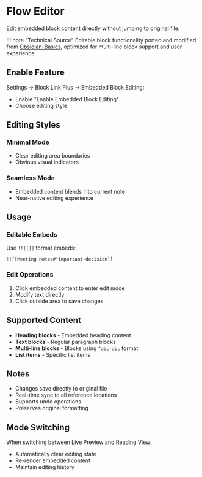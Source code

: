 # Flow Editor

Edit embedded block content directly without jumping to original file.

!!! note "Technical Source"
    Editable block functionality ported and modified from [Obsidian-Basics](https://github.com/Make-md/Obsidian-Basics), optimized for multi-line block support and user experience.

## Enable Feature

Settings → Block Link Plus → Embedded Block Editing:
- Enable "Enable Embedded Block Editing"
- Choose editing style

## Editing Styles

### Minimal Mode
- Clear editing area boundaries
- Obvious visual indicators

### Seamless Mode
- Embedded content blends into current note
- Near-native editing experience

## Usage

### Editable Embeds
Use `!![[]]` format embeds:
```
!![[Meeting Notes#^important-decision]]
```

### Edit Operations
1. Click embedded content to enter edit mode
2. Modify text directly
3. Click outside area to save changes

## Supported Content

- **Heading blocks** - Embedded heading content
- **Text blocks** - Regular paragraph blocks
- **Multi-line blocks** - Blocks using `^abc-abc` format
- **List items** - Specific list items

## Notes

- Changes save directly to original file
- Real-time sync to all reference locations
- Supports undo operations
- Preserves original formatting

## Mode Switching

When switching between Live Preview and Reading View:
- Automatically clear editing state
- Re-render embedded content
- Maintain editing history